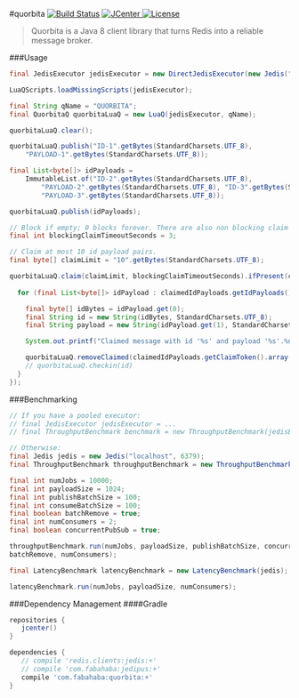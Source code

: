 #quorbita [![Build Status](https://travis-ci.org/jamespedwards42/quorbita.svg)](https://travis-ci.org/jamespedwards42/quorbita) [![JCenter](https://api.bintray.com/packages/jamespedwards42/libs/quorbita/images/download.svg) ](https://bintray.com/jamespedwards42/libs/quorbita/_latestVersion) [![License](http://img.shields.io/badge/license-Apache--2-blue.svg?style=flat) ](http://www.apache.org/licenses/LICENSE-2.0)

>Quorbita is a Java 8 client library that turns Redis into a reliable message broker.  

###Usage
```java
final JedisExecutor jedisExecutor = new DirectJedisExecutor(new Jedis("localhost"));

LuaQScripts.loadMissingScripts(jedisExecutor);

final String qName = "QUORBITA";
final QuorbitaQ quorbitaLuaQ = new LuaQ(jedisExecutor, qName);

quorbitaLuaQ.clear();

quorbitaLuaQ.publish("ID-1".getBytes(StandardCharsets.UTF_8),
    "PAYLOAD-1".getBytes(StandardCharsets.UTF_8));

final List<byte[]> idPayloads =
    ImmutableList.of("ID-2".getBytes(StandardCharsets.UTF_8),
        "PAYLOAD-2".getBytes(StandardCharsets.UTF_8), "ID-3".getBytes(StandardCharsets.UTF_8),
        "PAYLOAD-3".getBytes(StandardCharsets.UTF_8));

quorbitaLuaQ.publish(idPayloads);

// Block if empty; 0 blocks forever. There are also non blocking claim methods.
final int blockingClaimTimeoutSeconds = 3;

// Claim at most 10 id payload pairs.
final byte[] claimLimit = "10".getBytes(StandardCharsets.UTF_8);

quorbitaLuaQ.claim(claimLimit, blockingClaimTimeoutSeconds).ifPresent(claimedIdPayloads -> {
   
  for (final List<byte[]> idPayload : claimedIdPayloads.getIdPayloads()) {

    final byte[] idBytes = idPayload.get(0);
    final String id = new String(idBytes, StandardCharsets.UTF_8);
    final String payload = new String(idPayload.get(1), StandardCharsets.UTF_8);

    System.out.printf("Claimed message with id '%s' and payload '%s'.%n", id, payload);

    quorbitaLuaQ.removeClaimed(claimedIdPayloads.getClaimToken().array(), idBytes);
    // quorbitaLuaQ.checkin(id)
  }
});
```

###Benchmarking
```java
// If you have a pooled executor:
// final JedisExecutor jedisExecutor = ...
// final ThroughputBenchmark benchmark = new ThroughputBenchmark(jedisExecutor);

// Otherwise:
final Jedis jedis = new Jedis("localhost", 6379);
final ThroughputBenchmark throughputBenchmark = new ThroughputBenchmark(jedis);

final int numJobs = 10000;
final int payloadSize = 1024;
final int publishBatchSize = 100;
final int consumeBatchSize = 100;
final boolean batchRemove = true;
final int numConsumers = 2;
final boolean concurrentPubSub = true;

throughputBenchmark.run(numJobs, payloadSize, publishBatchSize, concurrentPubSub, consumeBatchSize,
batchRemove, numConsumers);

final LatencyBenchmark latencyBenchmark = new LatencyBenchmark(jedis);

latencyBenchmark.run(numJobs, payloadSize, numConsumers);
```

###Dependency Management
####Gradle
```groovy
repositories {
   jcenter()
}

dependencies {
   // compile 'redis.clients:jedis:+'
   // compile 'com.fabahaba:jedipus:+'
   compile 'com.fabahaba:quorbita:+'
}
```
